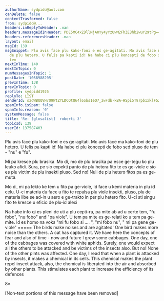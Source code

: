 ```yaml
---
authorName: sydpidd@aol.com
canDelete: false
contentTrasformed: false
from: sydpidd@...
headers.inReplyToHeader: .nan
headers.messageIdInHeader: PDE5MC4xZDllNjA0Yy4yYzUwM2FhZEBhb2wuY29tPg==
headers.referencesHeader: .nan
layout: email
msgId: 139
msgSnippet: Plu avis face plu kako-foni e es ge-agitati. Mo avis face ma kako-foni
  de plu hetero. U felis pa kapti id! Na habe ci plu koncepti de fobo sed pluso de
  tem -
nextInTime: 140
nextInTopic: 0
numMessagesInTopic: 1
postDate: '1058988205'
prevInTime: 138
prevInTopic: 0
profile: sydpidd1926
replyTo: LIST
senderId: szdWBQQVH7O9WtZYLDCQtQ64l6Sbs1eQ7_zwFdb-kBA-HSpi5T9rpb1xklF5Z4YDlYWmM5Vz
spamInfo.isSpam: false
spamInfo.reason: '0'
systemMessage: false
title: 'Re: [glosalist]  roberti 3'
topicId: 139
userId: 137587403
---
```


   Plu avis face plu kako-foni e es ge-agitati. 
Mo avis face ma kako-foni de plu hetero.
U felis pa kapti id!
Na habe ci plu koncepti de fobo sed pluso de tem - "nu" e "fu".

Mi pa kresce plu brasika. Mo di, mo de plu brasika pa esce ge-tegu  ko plu 
leuko afidi. Sura, pe sio expekti panto de plu hetera fito te es ge-viole e sio 
es plu victim  de plu insekti pluso. Sed no! Nuli de plu hetero fitos pa es 
ge-muta.

Mo di, mi pa lekto ke tem u fito pa ge-viole, id face u kemi  materia in plu 
id celu.
U-ci materia du face u fito te repulsa plu viole insekti, pluso, plu de 
materia libe se ad-in u aero e ge-trakto in per plu hetero fito.
U-ci sti singu fito te kresce u eficio de plu-id alexi

Na habe info qi es pleni de uti a plu cepti-ra, pa  mite ab ad u certe tem, 
"fu fobo", "nu fobo" and "pa viole". U tem pa mite es ge-relati ko u tem pa 
ge-mite. Id es homo na voka "mi fu fobo si .... ", "mi fobo nu", " mi pa gene 
ge-viole"       =====
The birds make noises and are agitated'
One bird makes more noise than the others.
A cat has captured it.
We have here the concepts of fear and also of time - now and future
 I grew some cabbages.
One day, one of the cabbages was covered with white aphids. Surely, one would 
expect all the others to be attacked and be victims of the insects also. But 
no! None of the other plnts was affected.
One day, I read that when a plant is attacked by insects, it makes a chemical 
in its cells. This chemical makes the plant repel insect attack, also, the 
chemical is liberated into the air and absorbed by other plants. This stimulates 
each plant to increase the efficiency of its defences





8v 


[Non-text portions of this message have been removed]


